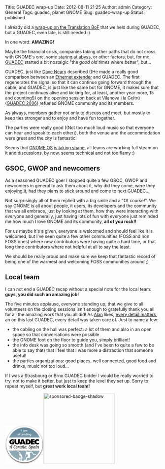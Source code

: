 Title: GUADEC wrap-up
Date: 2012-08-11 21:25
Author: admin
Category: General
Tags: guadec, planet GNOME
Slug: guadec-wrap-up
Status: published

I already did a [wrap-up on the Translation BoF](http://gil.badall.net/2012/08/01/gnome-translation-bof/ "Blog entry explaining what happened on the translation BoF") that we held during GUADEC, but a GUADEC, even late, is still needed :)

In one word: **AMAZING!**

Maybe the financial crisis, companies taking other paths that do not cross with GNOME's one, some [staring at abyss](http://blogs.gnome.org/otte/2012/07/27/staring-into-the-abyss/ "Benjamin Otte's already famous blog entry"), or other factors, but, for me, [GUADEC](http://www.guadec.org "GNOME's anual conference") started a bit nostalgic "the *good old times* where better", but...

GUADEC, just like [Dave Neary](http://blogs.gnome.org/bolsh/ "Dave Neary blog") described ((He made a really good comparison between an [Ethernet extender](http://en.wikipedia.org/wiki/Ethernet_extender "Wikipedia entry about Ethernet extenders") and GUADEC. The first regenerates the signal so that it can continue going forward through the cable, and GUADEC, is just like the same but for GNOME, it makes sure that the project continues alive and kicking for, at least, another year more, 15 and counting!)) on the opening session back at Vilanova i la Geltrú ([GUADEC 2006](https://live.gnome.org/GUADEC2006 "GUADEC 2006 page on GNOME's wiki")) refueled GNOME community and its members.

As always, members gather not only to discuss and meet, but mostly to keep ties stronger and to enjoy and have fun together.

The parties were really good ((Not too much loud music so that everyone can hear and speak to each other)), both the venue and the accommodation were great and the city is fantastic!

Seems that [GNOME OS](https://live.gnome.org/GnomeOS "Wiki page on GNOME's wiki where GNOME OS is described") [is taking shape](https://mail.gnome.org/archives/gnome-os-list/2012-August/msg00002.html "Message on the gnome-os-list with the minutes of GNOME OS BoF"), all teams are working full steam on it and discussions, by now, seems technical and not too flamy :)

## GSOC, GWOP and newcomers

As a seasoned GUADEC goer I stopped quite a few GSOC, GWOP and newcomers in general to ask them about it, why did they come, were they enjoying it, had they plans to stick around and come to next GUADEC...

Not surprisingly all of them replied with a big smile and a "Of course!". We say GNOME is all about people, it users, its developers and the community that we all embrace, just by looking at them, how they were interacting with everyone and generally, just having lots of fun with everyone just reminded me how much I love GNOME and its community, **all of you rock!!**

For us maybe it's a given, everyone is welcomed and should feel like it is welcomed, but I've seen quite a few other communities (FOSS and non FOSS ones) where new contributors were having quite a hard time, or that long time contributors where not helpful at all to say the least.

We should be really proud and make sure we keep that fantastic record of being one of the warmest and welcoming FOSS communities around ;)

## Local team

I can not end a GUADEC recap without a special note for the local team: **guys, you did such an amazing job!**

The five minutes applause, everyone standing up, that we give to all volunteers on the closing sessions isn't enough to gratefully thank you all for all the amazing work that you all did! As [Alan](http://afaikblog.wordpress.com/ "Alan Day's blog") likes, [every detail matters](https://live.gnome.org/EveryDetailMatters "Allan's initiative to keep the visuals of GNOME Shell as high-quality and polished as possible, help out!"), an on this last GUADEC, every detail was taken care of. Just to name a few:

- the cabling on the hall was perfect: a lot of them and also in an open space so that conversations were possible
- the GNOME foot on the floor to guide you, simply brilliant!
- the info desk was going so smooth (and I've been to quite a few to be able to say that) that I feel that I was more a distraction that someone useful!
- the parties organizations: good places, well connected, good food and drinks, music not too loud...

If I was a Strasbourg or Brno GUADEC bidder I would be really worried to try, not to make it better, but just to keep the level they set up. Sorry to repeat myself, but **great work local team!**

[<img src="./wp-content/uploads/2012/05/banner-125.png" title="GUADEC banner" class="alignnone size-full wp-image-1317" width="125" height="125" />](http://gil.badall.net/wp-content/uploads/2012/05/banner-125.png)[<img src="http://gil.badall.net/wp-content/uploads/2009/06/sponsored-badge-shadow.png" title="sponsored-badge-shadow" class="alignnone size-full wp-image-608" width="230" height="230" />](http://gil.badall.net/wp-content/uploads/2009/06/sponsored-badge-shadow.png)
